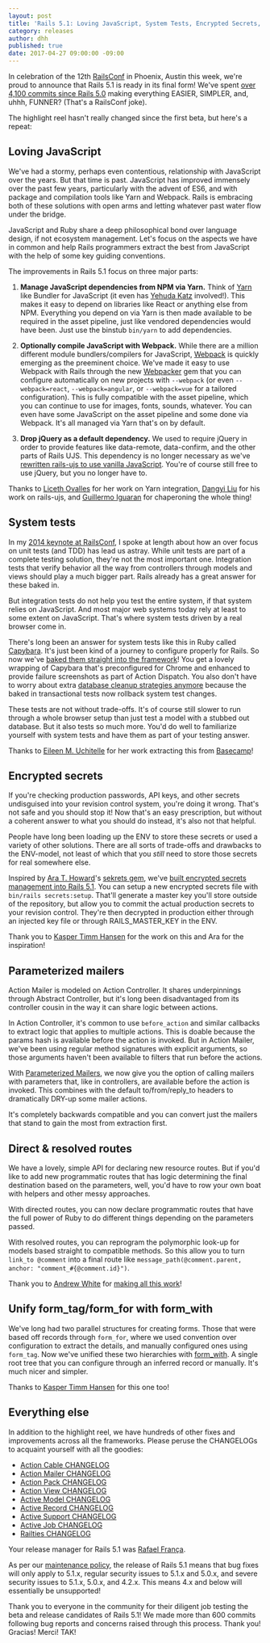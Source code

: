 ```yaml
---
layout: post
title: 'Rails 5.1: Loving JavaScript, System Tests, Encrypted Secrets, and more'
category: releases
author: dhh
published: true
date: 2017-04-27 09:00:00 -09:00
---
```

In celebration of the 12th [RailsConf](http://railsconf.com) in Phoenix, Austin this week, we're proud to announce that Rails 5.1 is ready in its final form! We've spent [over 4,100 commits since Rails 5.0](https://github.com/rails/rails/compare/v5.0.0...5-1-stable/) making everything EASIER, SIMPLER, and, uhhh, FUNNER? (That's a RailsConf joke).

The highlight reel hasn't really changed since the first beta, but here's a repeat:


## Loving JavaScript

We've had a stormy, perhaps even contentious, relationship with JavaScript over the years. But that time is past. JavaScript has improved immensely over the past few years, particularly with the advent of ES6, and with package and compilation tools like Yarn and Webpack. Rails is embracing both of these solutions with open arms and letting whatever past water flow under the bridge.

JavaScript and Ruby share a deep philosophical bond over language design, if not ecosystem management. Let's focus on the aspects we have in common and help Rails programmers extract the best from JavaScript with the help of some key guiding conventions.

The improvements in Rails 5.1 focus on three major parts:

1. **Manage JavaScript dependencies from NPM via Yarn.** Think of [Yarn](https://yarnpkg.com/en/) like Bundler for JavaScript (it even has [Yehuda Katz](https://github.com/wycats) involved!). This makes it easy to depend on libraries like React or anything else from NPM. Everything you depend on via Yarn is then made available to be required in the asset pipeline, just like vendored dependencies would have been. Just use the binstub `bin/yarn` to add dependencies.

2. **Optionally compile JavaScript with Webpack.** While there are a million different module bundlers/compilers for JavaScript, [Webpack](https://webpack.github.io/) is quickly emerging as the preeminent choice. We've made it easy to use Webpack with Rails through the new [Webpacker](https://github.com/rails/webpacker) gem that you can configure automatically on new projects with `--webpack` (or even `--webpack=react`, `--webpack=angular`, or `--webpack=vue` for a tailored configuration). This is fully compatible with the asset pipeline, which you can continue to use for images, fonts, sounds, whatever. You can even have some JavaScript on the asset pipeline and some done via Webpack. It's all managed via Yarn that's on by default.

3. **Drop jQuery as a default dependency.** We used to require jQuery in order to provide features like data-remote, data-confirm, and the other parts of Rails UJS. This dependency is no longer necessary as we've [rewritten rails-ujs to use vanilla JavaScript](https://github.com/rails/rails-ujs). You're of course still free to use jQuery, but you no longer have to.


Thanks to [Liceth Ovalles](https://github.com/Liceth) for her work on Yarn integration, [Dangyi Liu](https://github.com/liudangyi) for his work on rails-ujs, and [Guillermo Iguaran](https://github.com/guilleiguaran) for chaperoning the whole thing!


## System tests

In my [2014 keynote at RailsConf](https://www.youtube.com/watch?v=9LfmrkyP81M), I spoke at length about how an over focus on unit tests (and TDD) has lead us astray. While unit tests are part of a complete testing solution, they're not the most important one. Integration tests that verify behavior all the way from controllers through models and views should play a much bigger part. Rails already has a great answer for these baked in.

But integration tests do not help you test the entire system, if that system relies on JavaScript. And most major web systems today rely at least to some extent on JavaScript. That's where system tests driven by a real browser come in.

There's long been an answer for system tests like this in Ruby called [Capybara](http://teamcapybara.github.io/capybara/). It's just been kind of a journey to configure properly for Rails. So now we've [baked them straight into the framework](https://github.com/rails/rails/blob/658b5244356feba2b262e87d8b333c5a46999a5d/actionpack/lib/action_dispatch/system_test_case.rb#L11)! You get a lovely wrapping of Capybara that's preconfigured for Chrome and enhanced to provide failure screenshots as part of Action Dispatch. You also don't have to worry about extra [database cleanup strategies anymore](https://github.com/rails/rails/pull/28083) because the baked in transactional tests now rollback system test changes.

These tests are not without trade-offs. It's of course still slower to run through a whole browser setup than just test a model with a stubbed out database. But it also tests so much more. You'd do well to familiarize yourself with system tests and have them as part of your testing answer.

Thanks to [Eileen M. Uchitelle](https://github.com/eileencodes) for her work extracting this from [Basecamp](https://basecamp.com)!


## Encrypted secrets

If you're checking production passwords, API keys, and other secrets undisguised into your revision control system, you're doing it wrong. That's not safe and you should stop it! Now that's an easy prescription, but without a coherent answer to what you should do instead, it's also not that helpful.

People have long been loading up the ENV to store these secrets or used a variety of other solutions. There are all sorts of trade-offs and drawbacks to the ENV-model, not least of which that you _still_ need to store those secrets for real somewhere else.

Inspired by [Ara T. Howard](https://github.com/ahoward)'s [sekrets gem](https://github.com/ahoward/sekrets), we've [built encrypted secrets management into Rails 5.1](https://github.com/rails/rails/pull/28038). You can setup a new encrypted secrets file with `bin/rails secrets:setup`. That'll generate a master key you'll store outside of the repository, but allow you to commit the actual production secrets to your revision control. They're then decrypted in production either through an injected key file or through RAILS_MASTER_KEY in the ENV.

Thank you to [Kasper Timm Hansen][kasper] for the work on this and Ara for the inspiration!


## Parameterized mailers

Action Mailer is modeled on Action Controller. It shares underpinnings through Abstract Controller, but it's long been disadvantaged from its controller cousin in the way it can share logic between actions.

In Action Controller, it's common to use `before_action` and similar callbacks to extract logic that applies to multiple actions. This is doable because the params hash is available before the action is invoked. But in Action Mailer, we've been using regular method signatures with explicit arguments, so those arguments haven't been available to filters that run before the actions.

With [Parameterized Mailers](https://github.com/rails/rails/blob/2dadf73891431ff16709ae41ccb552a56ce34c32/actionmailer/lib/action_mailer/parameterized.rb), we now give you the option of calling mailers with parameters that, like in controllers, are available before the action is invoked. This combines with the default to/from/reply_to headers to dramatically DRY-up some mailer actions.

It's completely backwards compatible and you can convert just the mailers that stand to gain the most from extraction first.


## Direct & resolved routes

We have a lovely, simple API for declaring new resource routes. But if you'd like to add new programmatic routes that has logic determining the final destination based on the parameters, well, you'd have to row your own boat with helpers and other messy approaches.

With directed routes, you can now declare programmatic routes that have the full power of Ruby to do different things depending on the parameters passed.

With resolved routes, you can reprogram the polymorphic look-up for models based straight to compatible methods. So this allow you to turn `link_to @comment` into a final route like `message_path(@comment.parent, anchor: "comment_#{@comment.id}")`.

Thank you to [Andrew White](https://github.com/pixeltrix) for [making all this work](https://github.com/rails/rails/pull/23138)!


## Unify form_tag/form_for with form_with

We've long had two parallel structures for creating forms. Those that were based off records through `form_for`, where we used convention over configuration to extract the details, and manually configured ones using `form_tag`. Now we've unified these two hierarchies with [form_with](https://github.com/rails/rails/issues/25197). A single root tree that you can configure through an inferred record or manually. It's much nicer and simpler.

Thanks to [Kasper Timm Hansen][kasper] for this one too!


## Everything else

In addition to the highlight reel, we have hundreds of other fixes and improvements across all the frameworks. Please peruse the CHANGELOGs to acquaint yourself with all the goodies:

* [Action Cable CHANGELOG](https://github.com/rails/rails/blob/5-1-stable/actioncable/CHANGELOG.md)
* [Action Mailer CHANGELOG](https://github.com/rails/rails/blob/5-1-stable/actionmailer/CHANGELOG.md)
* [Action Pack CHANGELOG](https://github.com/rails/rails/blob/5-1-stable/actionpack/CHANGELOG.md)
* [Action View CHANGELOG](https://github.com/rails/rails/blob/5-1-stable/actionview/CHANGELOG.md)
* [Active Model CHANGELOG](https://github.com/rails/rails/blob/5-1-stable/activemodel/CHANGELOG.md)
* [Active Record CHANGELOG](https://github.com/rails/rails/blob/5-1-stable/activerecord/CHANGELOG.md)
* [Active Support CHANGELOG](https://github.com/rails/rails/blob/5-1-stable/activesupport/CHANGELOG.md)
* [Active Job CHANGELOG](https://github.com/rails/rails/blob/5-1-stable/activejob/CHANGELOG.md)
* [Railties CHANGELOG](https://github.com/rails/rails/blob/5-1-stable/railties/CHANGELOG.md)

Your release manager for Rails 5.1 was [Rafael França][rafaelfranca].

As per our [maintenance policy][maintenance-policy], the release of Rails 5.1 means that bug fixes will only apply to 5.1.x, regular security issues to 5.1.x and 5.0.x, and severe security issues to 5.1.x, 5.0.x, and 4.2.x. This means 4.x and below will essentially be unsupported!

Thank you to everyone in the community for their diligent job testing the beta and release candidates of Rails 5.1! We made more than 600 commits following bug reports and concerns raised through this process. Thank you! Gracias! Merci! TAK!


[kasper]: https://github.com/kaspth
[rafaelfranca]: https://github.com/rafaelfranca
[maintenance-policy]: http://guides.rubyonrails.org/maintenance_policy.html
